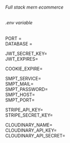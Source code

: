 <h6>Full stack mern ecommerce</h6>

<h6>.env variable</h6>

PORT = <br/>
DATABASE = <br/>

JWT_SECRET_KEY=<br/>
JWT_EXPIRES=<br/>

COOKIE_EXPIRE=<br/>

SMPT_SERVICE=<br/>
SMPT_MAIL=<br/>
SMPT_PASSWORD=<br/>
SMPT_HOST=<br/>
SMPT_PORT=<br/>

STRIPE_API_KEY=<br/>
STRIPE_SECRET_KEY= <br/>

CLOUDINARY_NAME=<br/>
CLOUDINARY_API_KEY=<br/>
CLOUDINARY_API_SECRET=
